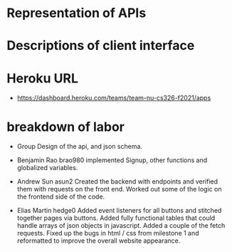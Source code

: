 # Representation of APIs

# Descriptions of client interface

# Heroku URL 
* https://dashboard.heroku.com/teams/team-nu-cs326-f2021/apps 

# breakdown of labor
* Group
    Design of the api, and json schema.

* Benjamin Rao brao980 
    implemented Signup, other functions and globalized variables. 
    
* Andrew Sun asun2
    Created the backend with endpoints and verified them with requests on the front end. Worked out some of the logic on the frontend side of the code.

* Elias Martin hedge0 
    Added event listeners for all buttons and stitched together pages via buttons. Added fully functional tables that could handle arrays of json objects in javascript. Added a couple of the fetch requests. Fixed up the bugs in html / css from milestone 1 and reformatted to improve the overall website appearance.
